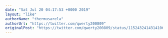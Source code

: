 ```yaml
---
date: "Sat Jul 20 04:17:53 +0000 2019"
layout: "like"
authorName: "thermusarela"
authorUrl: "https://twitter.com/qwerty200809"
originalPost: "https://twitter.com/qwerty200809/status/1152432414314106880"
---
```

